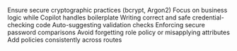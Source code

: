 Ensure secure cryptographic practices (bcrypt, Argon2)
Focus on business logic while Copilot handles boilerplate
Writing correct and safe credential-checking code
Auto-suggesting validation checks
Enforcing secure password comparisons
Avoid forgetting role policy or misapplying attributes
Add policies consistently across routes
